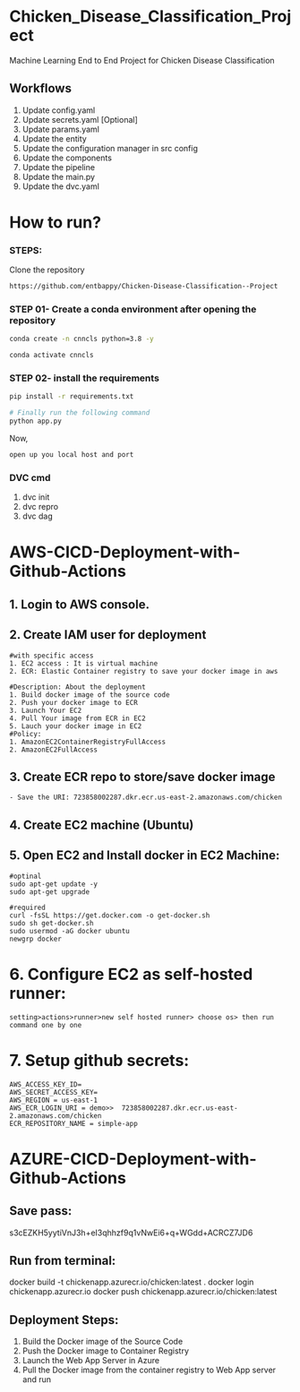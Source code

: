 
# Chicken_Disease_Classification_Project
Machine Learning End to End Project for Chicken Disease Classification

## Workflows
1. Update config.yaml
2. Update secrets.yaml [Optional]
3. Update params.yaml
4. Update the entity
5. Update the configuration manager in src config
6. Update the components
7. Update the pipeline 
8. Update the main.py
9. Update the dvc.yaml

# How to run?
### STEPS:
Clone the repository
```bash
https://github.com/entbappy/Chicken-Disease-Classification--Project
```
### STEP 01- Create a conda environment after opening the repository
```bash
conda create -n cnncls python=3.8 -y
```
```bash
conda activate cnncls
```

### STEP 02- install the requirements
```bash
pip install -r requirements.txt
```

```bash
# Finally run the following command
python app.py
```
Now,
```bash
open up you local host and port
```

### DVC cmd
1. dvc init
2. dvc repro
3. dvc dag


# AWS-CICD-Deployment-with-Github-Actions
## 1. Login to AWS console.
## 2. Create IAM user for deployment
	#with specific access
	1. EC2 access : It is virtual machine
	2. ECR: Elastic Container registry to save your docker image in aws

	#Description: About the deployment
	1. Build docker image of the source code
	2. Push your docker image to ECR
	3. Launch Your EC2 
	4. Pull Your image from ECR in EC2
	5. Lauch your docker image in EC2
	#Policy:
	1. AmazonEC2ContainerRegistryFullAccess
	2. AmazonEC2FullAccess
	
## 3. Create ECR repo to store/save docker image
	- Save the URI: 723858002287.dkr.ecr.us-east-2.amazonaws.com/chicken
	
## 4. Create EC2 machine (Ubuntu) 
## 5. Open EC2 and Install docker in EC2 Machine:
	
	
	#optinal
	sudo apt-get update -y
	sudo apt-get upgrade
	
	#required
	curl -fsSL https://get.docker.com -o get-docker.sh
	sudo sh get-docker.sh
	sudo usermod -aG docker ubuntu
	newgrp docker
	
# 6. Configure EC2 as self-hosted runner:
	setting>actions>runner>new self hosted runner> choose os> then run command one by one

# 7. Setup github secrets:
	AWS_ACCESS_KEY_ID=
	AWS_SECRET_ACCESS_KEY=
	AWS_REGION = us-east-1
	AWS_ECR_LOGIN_URI = demo>>  723858002287.dkr.ecr.us-east-2.amazonaws.com/chicken
	ECR_REPOSITORY_NAME = simple-app



# AZURE-CICD-Deployment-with-Github-Actions
## Save pass:
s3cEZKH5yytiVnJ3h+eI3qhhzf9q1vNwEi6+q+WGdd+ACRCZ7JD6

## Run from terminal:
docker build -t chickenapp.azurecr.io/chicken:latest .
docker login chickenapp.azurecr.io
docker push chickenapp.azurecr.io/chicken:latest

## Deployment Steps:
1. Build the Docker image of the Source Code
2. Push the Docker image to Container Registry
3. Launch the Web App Server in Azure 
4. Pull the Docker image from the container registry to Web App server and run 
